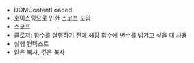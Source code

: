 * DOMContentLoaded
* 호이스팅으로 인한 스코프 꼬임
* 스코프
* 클로저: 함수를 실행하기 전에 해당 함수에 변수를 넘기고 싶을 때 사용
* 실행 컨텍스트
* 얕은 복사, 깊은 복사
